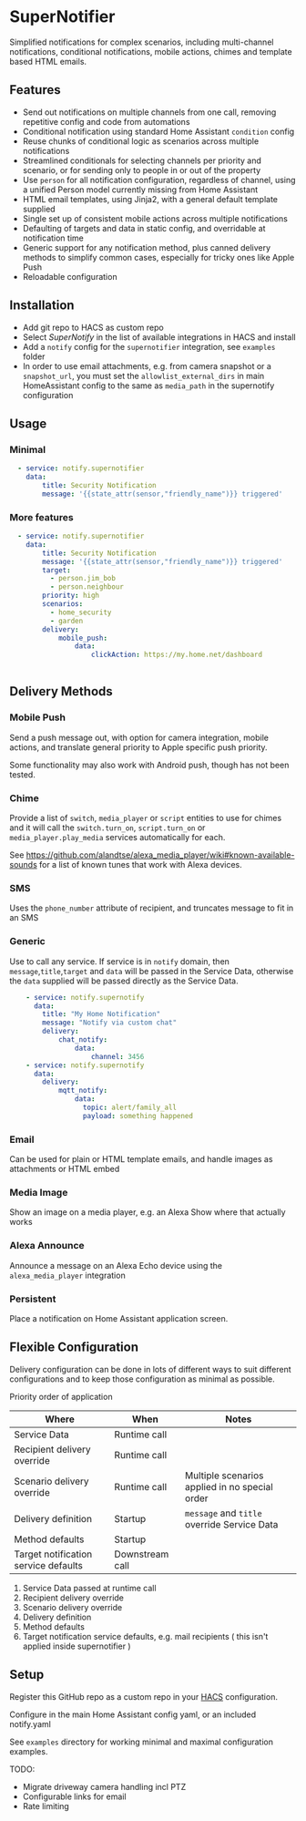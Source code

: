 # SuperNotifier

Simplified notifications for complex scenarios, including multi-channel notifications, conditional notifications, mobile actions, chimes and template based HTML emails.

## Features

* Send out notifications on multiple channels from one call, removing repetitive config and code from automations
* Conditional notification using standard Home Assistant `condition` config
* Reuse chunks of conditional logic as scenarios across multiple notifications
* Streamlined conditionals for selecting channels per priority and scenario, or
for sending only to people in or out of the property
* Use `person` for all notification configuration, regardless of channel, using a unified Person model currently missing from Home Assistant
* HTML email templates, using Jinja2, with a general default template supplied
* Single set up of consistent mobile actions across multiple notifications
* Defaulting of targets and data in static config, and overridable at notification time
* Generic support for any notification method, plus canned delivery methods to simplify common cases, especially for tricky ones like Apple Push
* Reloadable configuration

## Installation

* Add git repo to HACS as custom repo
* Select *SuperNotify* in the list of available integrations in HACS and install
* Add a `notify` config for the `supernotifier` integration, see `examples` folder
* In order to use email attachments, e.g. from camera snapshot or a `snapshot_url`,
you must set the `allowlist_external_dirs` in main HomeAssistant config to the same as
`media_path` in the supernotify configuration


## Usage

### Minimal
```yaml
  - service: notify.supernotifier
    data:
        title: Security Notification
        message: '{{state_attr(sensor,"friendly_name")}} triggered'                    
```

### More features
```yaml
  - service: notify.supernotifier
    data:
        title: Security Notification
        message: '{{state_attr(sensor,"friendly_name")}} triggered'
        target: 
          - person.jim_bob
          - person.neighbour
        priority: high
        scenarios:
          - home_security
          - garden
        delivery:
            mobile_push:
                data:
                    clickAction: https://my.home.net/dashboard
                    
```

## Delivery Methods

### Mobile Push

Send a push message out, with option for camera integration, mobile actions, and
translate general priority to Apple specific push priority. 

Some functionality may also work with Android push, though has not been tested.

### Chime

Provide a list of `switch`, `media_player` or `script` entities to use for chimes
and it will call the `switch.turn_on`, `script.turn_on` or `media_player.play_media`
services automatically for each.

See https://github.com/alandtse/alexa_media_player/wiki#known-available-sounds for
a list of known tunes that work with Alexa devices.

### SMS

Uses the `phone_number` attribute of recipient, and truncates message to fit in an SMS

### Generic

Use to call any service.
If service is in `notify` domain, then `message`,`title`,`target` and `data` will be
passed in the Service Data, otherwise the `data` supplied will be passed directly
as the Service Data.

```yaml
    - service: notify.supernotify
      data:
        title: "My Home Notification"
        message: "Notify via custom chat"
        delivery:
            chat_notify:
                data:
                    channel: 3456
    - service: notify.supernotify
      data:
        delivery:
            mqtt_notify:
                data:
                  topic: alert/family_all
                  payload: something happened
```

### Email

Can be used for plain or HTML template emails, and handle images as attachments
or HTML embed

### Media Image

Show an image on a media player, e.g. an Alexa Show where that actually works

### Alexa Announce

Announce a message on an Alexa Echo device using the `alexa_media_player` integration

### Persistent

Place a notification on Home Assistant application screen.

## Flexible Configuration

Delivery configuration can be done in lots of different ways to suit different configurations
and to keep those configuration as minimal as possible.

Priority order of application


| Where                                | When            | Notes                                            |
|--------------------------------------|-----------------|--------------------------------------------------|
| Service Data                         | Runtime call    |                                                  |
| Recipient delivery override          | Runtime call    |                                                  |
| Scenario delivery override           | Runtime call    | Multiple scenarios applied in no special order   |
| Delivery definition                  | Startup         | `message` and `title` override Service Data      |
| Method defaults                      | Startup         |                                                  |
| Target notification service defaults | Downstream call |                                                  |


1. Service Data passed at runtime call
2. Recipient delivery override 
3. Scenario delivery override
4. Delivery definition
5. Method defaults
6. Target notification service defaults, e.g. mail recipients ( this isn't applied inside supernotifier )

## Setup

Register this GitHub repo as a custom repo 
in your [HACS]( https://hacs.xyz) configuration. 

Configure in the main Home Assistant config yaml, or an included notify.yaml

See `examples` directory for working minimal and maximal configuration examples.

TODO:

* Migrate driveway camera handling incl PTZ
* Configurable links for email
* Rate limiting


            